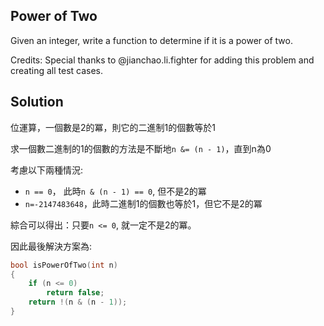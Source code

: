 ## Power of Two

Given an integer, write a function to determine if it is a power of two.

Credits:
Special thanks to @jianchao.li.fighter for adding this problem and creating all test cases.

## Solution

位運算，一個數是2的冪，則它的二進制1的個數等於1

求一個數二進制的1的個數的方法是不斷地`n &= (n - 1)`，直到n為0

考慮以下兩種情況:

* `n == 0`， 此時`n & (n - 1) == 0`, 但不是2的冪
* `n=-2147483648`，此時二進制1的個數也等於1，但它不是2的冪

綜合可以得出：只要`n <= 0`, 就一定不是2的冪。

因此最後解決方案為:

```c
bool isPowerOfTwo(int n)
{
	if (n <= 0)
		return false;
	return !(n & (n - 1));
}
```
